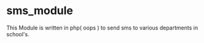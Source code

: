 sms_module
==========

This Module is written in php( oops ) to send sms to various departments in school's. 
